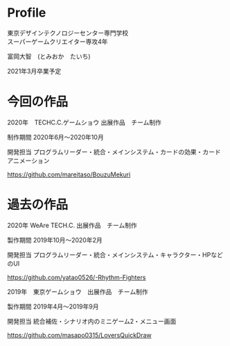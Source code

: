 # Profile

東京デザインテクノロジーセンター専門学校  
スーパーゲームクリエイター専攻4年

富岡大智　(とみおか　たいち)  

2021年3月卒業予定

# 今回の作品  
2020年　TECHC.C.ゲームショウ 出展作品　チーム制作

制作期間 2020年6月～2020年10月

開発担当
プログラムリーダー・統合・メインシステム・カードの効果・カードアニメーション

https://github.com/mareitaso/BouzuMekuri

# 過去の作品
2020年 WeAre TECH.C. 出展作品　チーム制作

製作期間 2019年10月～2020年2月  

開発担当
プログラムリーダー・統合・メインシステム・キャラクター・HPなどのUI

https://github.com/yatao0526/-Rhythm-Fighters

2019年　東京ゲームショウ　出展作品　チーム制作

製作期間 2019年4月～2019年9月  

開発担当
統合補佐・シナリオ内のミニゲーム2・メニュー画面

https://github.com/masapo0315/LoversQuickDraw
